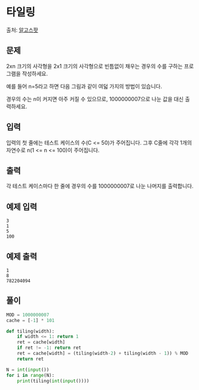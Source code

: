 # 타일링
출처: [알고스팟](https://algospot.com/judge/problem/read/TILING2)

## 문제
2xn 크기의 사각형을 2x1 크기의 사각형으로 빈틈없이 채우는 경우의 수를 구하는 프로그램을 작성하세요.

예를 들어 n=5라고 하면 다음 그림과 같이 여덟 가지의 방법이 있습니다.

경우의 수는 n이 커지면 아주 커질 수 있으므로, 1000000007으로 나눈 값을 대신 출력하세요.

## 입력
입력의 첫 줄에는 테스트 케이스의 수(C <= 50)가 주어집니다. 그후 C줄에 각각 1개의 자연수로 n(1 <= n <= 100)이 주어집니다.

## 출력
각 테스트 케이스마다 한 줄에 경우의 수를 1000000007로 나눈 나머지를 출력합니다.

## 예제 입력
```
3
1
5
100
```
## 예제 출력
```
1
8
782204094
```

## 풀이
```python
MOD = 1000000007
cache = [-1] * 101

def tiling(width):
    if width <= 1: return 1
    ret = cache[width]
    if ret != -1: return ret
    ret = cache[width] = (tiling(width-2) + tiling(width - 1)) % MOD
    return ret

N = int(input())
for i in range(N):
    print(tiling(int(input())))
```
